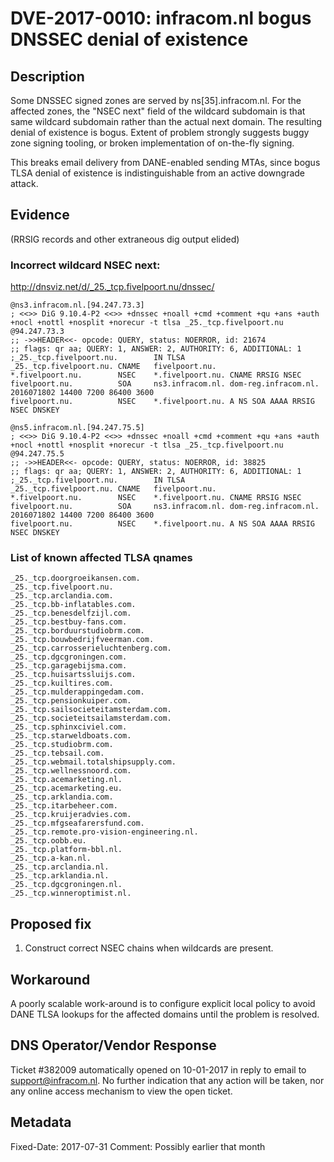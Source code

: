 # DVE-2017-0010: infracom.nl bogus DNSSEC denial of existence

## Description

Some DNSSEC signed zones are served by ns[35].infracom.nl.  For the
affected zones, the "NSEC next" field of the wildcard subdomain is
that same wildcard subdomain rather than the actual next domain.
The resulting denial of existence is bogus.  Extent of problem
strongly suggests buggy zone signing tooling, or broken implementation
of on-the-fly signing.

This breaks email delivery from DANE-enabled sending MTAs, since
bogus TLSA denial of existence is indistinguishable from an active
downgrade attack.

## Evidence

(RRSIG records and other extraneous dig output elided)

### Incorrect wildcard NSEC next:

http://dnsviz.net/d/_25._tcp.fivelpoort.nu/dnssec/

    @ns3.infracom.nl.[94.247.73.3]
    ; <<>> DiG 9.10.4-P2 <<>> +dnssec +noall +cmd +comment +qu +ans +auth +nocl +nottl +nosplit +norecur -t tlsa _25._tcp.fivelpoort.nu @94.247.73.3
    ;; ->>HEADER<<- opcode: QUERY, status: NOERROR, id: 21674
    ;; flags: qr aa; QUERY: 1, ANSWER: 2, AUTHORITY: 6, ADDITIONAL: 1
    ;_25._tcp.fivelpoort.nu.        IN TLSA
    _25._tcp.fivelpoort.nu. CNAME   fivelpoort.nu.
    *.fivelpoort.nu.        NSEC    *.fivelpoort.nu. CNAME RRSIG NSEC
    fivelpoort.nu.          SOA     ns3.infracom.nl. dom-reg.infracom.nl. 2016071802 14400 7200 86400 3600
    fivelpoort.nu.          NSEC    *.fivelpoort.nu. A NS SOA AAAA RRSIG NSEC DNSKEY

    @ns5.infracom.nl.[94.247.75.5]
    ; <<>> DiG 9.10.4-P2 <<>> +dnssec +noall +cmd +comment +qu +ans +auth +nocl +nottl +nosplit +norecur -t tlsa _25._tcp.fivelpoort.nu @94.247.75.5
    ;; ->>HEADER<<- opcode: QUERY, status: NOERROR, id: 38825
    ;; flags: qr aa; QUERY: 1, ANSWER: 2, AUTHORITY: 6, ADDITIONAL: 1
    ;_25._tcp.fivelpoort.nu.        IN TLSA
    _25._tcp.fivelpoort.nu. CNAME   fivelpoort.nu.
    *.fivelpoort.nu.        NSEC    *.fivelpoort.nu. CNAME RRSIG NSEC
    fivelpoort.nu.          SOA     ns3.infracom.nl. dom-reg.infracom.nl. 2016071802 14400 7200 86400 3600
    fivelpoort.nu.          NSEC    *.fivelpoort.nu. A NS SOA AAAA RRSIG NSEC DNSKEY

### List of known affected TLSA qnames

    _25._tcp.doorgroeikansen.com.
    _25._tcp.fivelpoort.nu.
    _25._tcp.arclandia.com.
    _25._tcp.bb-inflatables.com.
    _25._tcp.benesdelfzijl.com.
    _25._tcp.bestbuy-fans.com.
    _25._tcp.borduurstudiobrm.com.
    _25._tcp.bouwbedrijfveerman.com.
    _25._tcp.carrosserieluchtenberg.com.
    _25._tcp.dgcgroningen.com.
    _25._tcp.garagebijsma.com.
    _25._tcp.huisartssluijs.com.
    _25._tcp.kuiltires.com.
    _25._tcp.mulderappingedam.com.
    _25._tcp.pensionkuiper.com.
    _25._tcp.sailsocieteitamsterdam.com.
    _25._tcp.societeitsailamsterdam.com.
    _25._tcp.sphinxciviel.com.
    _25._tcp.starweldboats.com.
    _25._tcp.studiobrm.com.
    _25._tcp.tebsail.com.
    _25._tcp.webmail.totalshipsupply.com.
    _25._tcp.wellnessnoord.com.
    _25._tcp.acemarketing.nl.
    _25._tcp.acemarketing.eu.
    _25._tcp.arklandia.com.
    _25._tcp.itarbeheer.com.
    _25._tcp.kruijeradvies.com.
    _25._tcp.mfgseafarersfund.com.
    _25._tcp.remote.pro-vision-engineering.nl.
    _25._tcp.oobb.eu.
    _25._tcp.platform-bbl.nl.
    _25._tcp.a-kan.nl.
    _25._tcp.arclandia.nl.
    _25._tcp.arklandia.nl.
    _25._tcp.dgcgroningen.nl.
    _25._tcp.winneroptimist.nl.

## Proposed fix

1. Construct correct NSEC chains when wildcards are present.

## Workaround

A poorly scalable work-around is to configure explicit local policy
to avoid DANE TLSA lookups for the affected domains until the
problem is resolved.

## DNS Operator/Vendor Response

Ticket #382009 automatically opened on 10-01-2017 in reply to email
to support@infracom.nl.  No further indication that any action will
be taken, nor any online access mechanism to view the open ticket.

## Metadata

Fixed-Date: 2017-07-31
Comment: Possibly earlier that month

